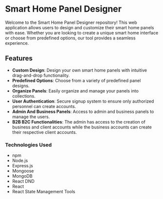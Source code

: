 # Smart Home Panel Designer

Welcome to the Smart Home Panel Designer repository! This web application allows users to design and customize their smart home panels with ease. Whether you are looking to create a unique smart home interface or choose from predefined options, our tool provides a seamless experience.

## Features

- **Custom Design**: Design your own smart home panels with intuitive drag-and-drop functionality.
- **Predefined Options**: Choose from a variety of predefined panel designs.
- **Organize Panels**: Easily organize and manage your panels into collections.
- **User Authentication**: Secure signup system to ensure only authorized personnel can create accounts.
- **Admin And Business Panels**: Access to admin and business panels to manage the users.
- **B2B B2C Functionalities**: The admin has access to the creation of business and client accounts while the business accounts can create their respective client accounts. 

### Technologies Used

- npm
- Node.js
- Express.js
- Mongoose
- MongoDB
- React DND
- React
- React State Management Tools
